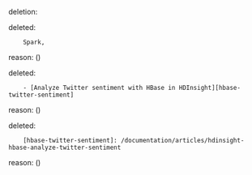 deletion:

deleted:

		Spark,

reason: ()

deleted:

		- [Analyze Twitter sentiment with HBase in HDInsight][hbase-twitter-sentiment]

reason: ()

deleted:

		[hbase-twitter-sentiment]: /documentation/articles/hdinsight-hbase-analyze-twitter-sentiment

reason: ()

